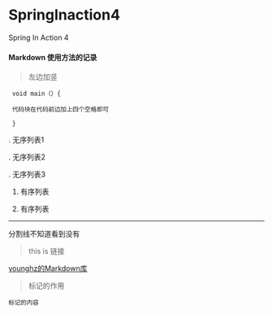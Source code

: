 # SpringInaction4
Spring In Action 4



#### Markdown 使用方法的记录
>左边加竖

     void main（）{
     
     代码块在代码前边加上四个空格即可
     
     }
     
. 无序列表1

. 无序列表2

. 无序列表3
 
1. 有序列表

2. 有序列表

***

分割线不知道看到没有

>this is 链接

[younghz的Markdown库](https:://github.com/younghz/Markdown "Markdown") 

>标记的作用

`标记的内容`